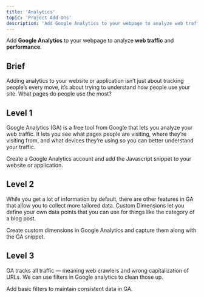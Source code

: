 ```yaml
---
title: 'Analytics'
topic: 'Project Add-Ons'
description: 'Add Google Analytics to your webpage to analyze web traffic and performance.'
---
```


Add **Google Analytics** to your webpage to analyze **web traffic** and **performance**.

## Brief

Adding analytics to your website or application isn’t just about tracking people’s every move, it’s about trying to understand how people use your site. What pages do people use the most?&nbsp;

## Level 1

Google Analytics (GA) is a free tool from Google that lets you analyze your web traffic. It lets you see what pages people are visiting, where they’re visiting from, and what devices they’re using so you can better understand your traffic.

Create a Google Analytics account and add the Javascript snippet to your website or application.

## Level 2

While you get a lot of information by default, there are other features in GA that allow you to collect more tailored data. Custom Dimensions let you define your own data points that you can use for things like the category of a blog post.

Create custom dimensions in Google Analytics and capture them along with the GA snippet.

## Level 3

GA tracks all traffic — meaning web crawlers and wrong capitalization of URLs. We can use filters in Google analytics to clean those up.

Add basic filters to maintain consistent data in GA.
